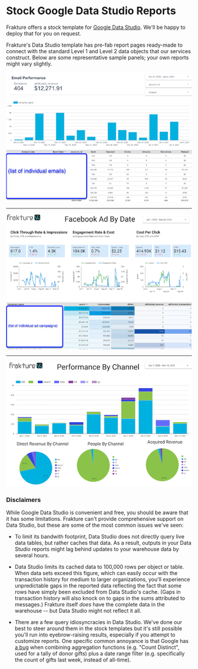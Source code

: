 # Stock Google Data Studio Reports

Frakture offers a stock template for [Google Data Studio](https://datastudio.google.com). We'll be happy to deploy that for you on request.

Frakture's Data Studio template has pre-fab report pages ready-made to connect with the standard Level 1 and Level 2 data objects that our services construct. Below are some representative sample panels; your own reports might vary slightly.

![Sample Data Studio page: Email Performance](gds_sample_email_performance.png)

-----

![Sample Data Studio page: Facebook Ads](gds_sample_facebook_ads.png)

-----

![Sample Data Studio page: Performance By Channel](gds_sample_channel.png)

### Disclaimers

While Google Data Studio is convenient and free, you should be aware that it has some limitations. Frakture can't provide comprehensive support on Data Studio, but these are some of the most common issues we've seen:

* To limit its bandwith footprint, Data Studio does not directly query live data tables, but rather caches that data. As a result, outputs in your Data Studio reports might lag behind updates to your warehouse data by several hours.

* Data Studio limits its cached data to 100,000 rows per object or table. When data sets exceed this figure, which can easily occur with the transaction history for medium to larger organizations, you'll experience unpredictable gaps in the reported data reflecting the fact that some rows have simply been excluded from Data Studio's cache. (Gaps in transaction history will also knock on to gaps in the sums attributed to messages.) Frakture itself _does_ have the complete data in the warehouse -- but Data Studio might not reflect it all.

* There are a few query idiosyncracies in Data Studio. We've done our best to steer around them in the stock templates but it's still possible you'll run into eyebrow-raising results, especially if you attempt to customize reports. One specific common annoyance is that Google has [a bug](https://support.google.com/datastudio/thread/13600719?hl=en) when combining aggregation functions (e.g. "Count Distinct", used for a tally of donor gifts) plus a date range filter (e.g. specifically the count of gifts last week, instead of all-time).
